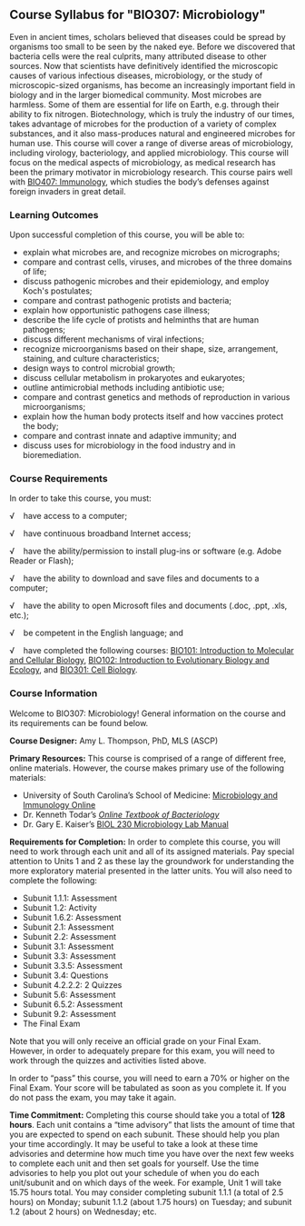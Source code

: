 Course Syllabus for "BIO307: Microbiology"
------------------------------------------

Even in ancient times, scholars believed that diseases could be spread
by organisms too small to be seen by the naked eye. Before we discovered
that bacteria cells were the real culprits, many attributed disease to
other sources. Now that scientists have definitively identified the
microscopic causes of various infectious diseases, microbiology, or the
study of microscopic-sized organisms, has become an increasingly
important field in biology and in the larger biomedical community. Most
microbes are harmless. Some of them are essential for life on Earth,
e.g. through their ability to fix nitrogen. Biotechnology, which is
truly the industry of our times, takes advantage of microbes for the
production of a variety of complex substances, and it also mass-produces
natural and engineered microbes for human use. This course will cover a
range of diverse areas of microbiology, including virology,
bacteriology, and applied microbiology. This course will focus on the
medical aspects of microbiology, as medical research has been the
primary motivator in microbiology research. This course pairs well with
[BIO407: Immunology](http://www.saylor.org/courses/bio407/), which
studies the body’s defenses against foreign invaders in great detail.

### Learning Outcomes

Upon successful completion of this course, you will be able to:

-   explain what microbes are, and recognize microbes on micrographs;
-   compare and contrast cells, viruses, and microbes of the three
    domains of life;
-   discuss pathogenic microbes and their epidemiology, and employ
    Koch's postulates;
-   compare and contrast pathogenic protists and bacteria;
-   explain how opportunistic pathogens case illness;
-   describe the life cycle of protists and helminths that are human
    pathogens;
-   discuss different mechanisms of viral infections;
-   recognize microorganisms based on their shape, size, arrangement,
    staining, and culture characteristics;
-   design ways to control microbial growth;
-   discuss cellular metabolism in prokaryotes and eukaryotes;
-   outline antimicrobial methods including antibiotic use;
-   compare and contrast genetics and methods of reproduction in various
    microorganisms;
-   explain how the human body protects itself and how vaccines protect
    the body;
-   compare and contrast innate and adaptive immunity; and
-   discuss uses for microbiology in the food industry and in
    bioremediation.

### Course Requirements

In order to take this course, you must:  
  
 √    have access to a computer;  
  
 √    have continuous broadband Internet access;  
  
 √    have the ability/permission to install plug-ins or software (e.g.
Adobe Reader or Flash);  
  
 √    have the ability to download and save files and documents to a
computer;  
  
 √    have the ability to open Microsoft files and documents (.doc,
.ppt, .xls, etc.);  
  
 √    be competent in the English language; and  
  
 √    have completed the following courses: [BIO101: Introduction to
Molecular and Cellular Biology](http://www.saylor.org/courses/bio101a/),
[BIO102: Introduction to Evolutionary Biology and
Ecology](http://www.saylor.org/courses/bio102/), and [BIO301: Cell
Biology](http://www.saylor.org/courses/bio301/). 

### Course Information

Welcome to BIO307: Microbiology! General information on the course and
its requirements can be found below.  
  
 **Course Designer:** Amy L. Thompson, PhD, MLS (ASCP)  
  
 **Primary Resources:** This course is comprised of a range of different
free, online materials. However, the course makes primary use of the
following materials:  

-   University of South Carolina’s School of Medicine: [Microbiology and
    Immunology Online](http://pathmicro.med.sc.edu/book/welcome.htm)
-   Dr. Kenneth Todar’s *[Online Textbook of
    Bacteriology](http://www.textbookofbacteriology.net/)*
-   Dr. Gary E. Kaiser’s [BIOL 230 Microbiology Lab
    Manual](http://faculty.ccbcmd.edu/courses/bio141/labmanua/toc.html)

**Requirements for Completion:** In order to complete this course, you
will need to work through each unit and all of its assigned materials.
Pay special attention to Units 1 and 2 as these lay the groundwork for
understanding the more exploratory material presented in the latter
units. You will also need to complete the following:  

-   Subunit 1.1.1: Assessment
-   Subunit 1.2: Activity
-   Subunit 1.6.2: Assessment
-   Subunit 2.1: Assessment
-   Subunit 2.2: Assessment
-   Subunit 3.1: Assessment
-   Subunit 3.3: Assessment
-   Subunit 3.3.5: Assessment
-   Subunit 3.4: Questions
-   Subunit 4.2.2.2: 2 Quizzes
-   Subunit 5.6: Assessment
-   Subunit 6.5.2: Assessment
-   Subunit 9.2: Assessment
-   The Final Exam

Note that you will only receive an official grade on your Final Exam.
However, in order to adequately prepare for this exam, you will need to
work through the quizzes and activities listed above.  
  
 In order to “pass” this course, you will need to earn a 70% or higher
on the Final Exam. Your score will be tabulated as soon as you complete
it. If you do not pass the exam, you may take it again.  
  
 **Time Commitment:** Completing this course should take you a total of
**128 hours**. Each unit contains a “time advisory” that lists the
amount of time that you are expected to spend on each subunit. These
should help you plan your time accordingly. It may be useful to take a
look at these time advisories and determine how much time you have over
the next few weeks to complete each unit and then set goals for
yourself. Use the time advisories to help you plot out your schedule of
when you do each unit/subunit and on which days of the week. For
example, Unit 1 will take 15.75 hours total. You may consider completing
subunit 1.1.1 (a total of 2.5 hours) on Monday; subunit 1.1.2 (about
1.75 hours) on Tuesday; and subunit 1.2 (about 2 hours) on Wednesday;
etc.  
  

